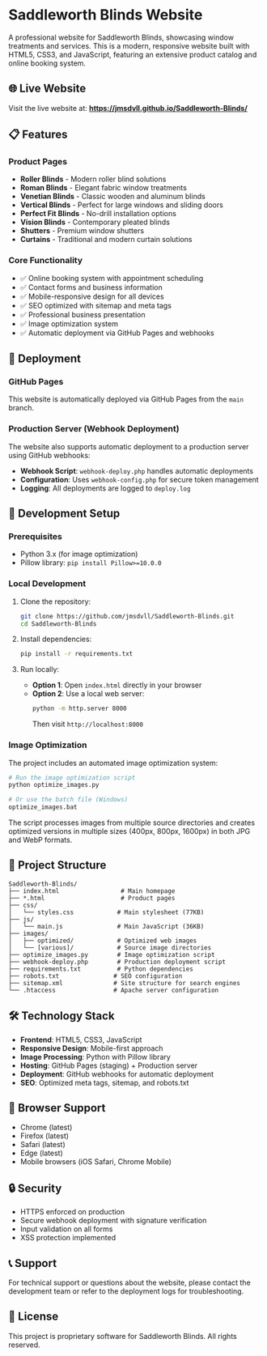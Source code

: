 # Saddleworth Blinds Website

A professional website for Saddleworth Blinds, showcasing window treatments and services. This is a modern, responsive website built with HTML5, CSS3, and JavaScript, featuring an extensive product catalog and online booking system.

## 🌐 Live Website
Visit the live website at: **https://jmsdvll.github.io/Saddleworth-Blinds/**

## 📋 Features

### Product Pages
- **Roller Blinds** - Modern roller blind solutions
- **Roman Blinds** - Elegant fabric window treatments
- **Venetian Blinds** - Classic wooden and aluminum blinds
- **Vertical Blinds** - Perfect for large windows and sliding doors
- **Perfect Fit Blinds** - No-drill installation options
- **Vision Blinds** - Contemporary pleated blinds
- **Shutters** - Premium window shutters
- **Curtains** - Traditional and modern curtain solutions

### Core Functionality
- ✅ Online booking system with appointment scheduling
- ✅ Contact forms and business information
- ✅ Mobile-responsive design for all devices
- ✅ SEO optimized with sitemap and meta tags
- ✅ Professional business presentation
- ✅ Image optimization system
- ✅ Automatic deployment via GitHub Pages and webhooks

## 🚀 Deployment

### GitHub Pages
This website is automatically deployed via GitHub Pages from the `main` branch.

### Production Server (Webhook Deployment)
The website also supports automatic deployment to a production server using GitHub webhooks:
- **Webhook Script**: `webhook-deploy.php` handles automatic deployments
- **Configuration**: Uses `webhook-config.php` for secure token management
- **Logging**: All deployments are logged to `deploy.log`

## 🔧 Development Setup

### Prerequisites
- Python 3.x (for image optimization)
- Pillow library: `pip install Pillow>=10.0.0`

### Local Development
1. Clone the repository:
   ```bash
   git clone https://github.com/jmsdvll/Saddleworth-Blinds.git
   cd Saddleworth-Blinds
   ```

2. Install dependencies:
   ```bash
   pip install -r requirements.txt
   ```

3. Run locally:
   - **Option 1**: Open `index.html` directly in your browser
   - **Option 2**: Use a local web server:
     ```bash
     python -m http.server 8000
     ```
     Then visit `http://localhost:8000`

### Image Optimization
The project includes an automated image optimization system:

```bash
# Run the image optimization script
python optimize_images.py

# Or use the batch file (Windows)
optimize_images.bat
```

The script processes images from multiple source directories and creates optimized versions in multiple sizes (400px, 800px, 1600px) in both JPG and WebP formats.

## 📁 Project Structure

```
Saddleworth-Blinds/
├── index.html                 # Main homepage
├── *.html                     # Product pages
├── css/
│   └── styles.css            # Main stylesheet (77KB)
├── js/
│   └── main.js               # Main JavaScript (36KB)
├── images/
│   ├── optimized/            # Optimized web images
│   └── [various]/            # Source image directories
├── optimize_images.py        # Image optimization script
├── webhook-deploy.php        # Production deployment script
├── requirements.txt          # Python dependencies
├── robots.txt               # SEO configuration
├── sitemap.xml              # Site structure for search engines
└── .htaccess                # Apache server configuration
```

## 🛠 Technology Stack

- **Frontend**: HTML5, CSS3, JavaScript
- **Responsive Design**: Mobile-first approach
- **Image Processing**: Python with Pillow library
- **Hosting**: GitHub Pages (staging) + Production server
- **Deployment**: GitHub webhooks for automatic deployment
- **SEO**: Optimized meta tags, sitemap, and robots.txt

## 📱 Browser Support

- Chrome (latest)
- Firefox (latest)
- Safari (latest)
- Edge (latest)
- Mobile browsers (iOS Safari, Chrome Mobile)

## 🔒 Security

- HTTPS enforced on production
- Secure webhook deployment with signature verification
- Input validation on all forms
- XSS protection implemented

## 📞 Support

For technical support or questions about the website, please contact the development team or refer to the deployment logs for troubleshooting.

## 📄 License

This project is proprietary software for Saddleworth Blinds. All rights reserved.